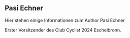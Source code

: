 ## Pasi Echner

Hier stehen einige Informationen zum Author Pasi Echner

Erster Vorsitzender des Club Cyclist 2024 Eschelbronn.